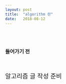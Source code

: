 ```yaml
---
layout: post
title:  "algorithm 란"
date:   2018-08-12
---
```


<br>
<br>
<h3 style='width: 100%;'>들어가기 전</h3>
<br>
<p style='font-size:20px;'>알고리즘 글 작성 준비</p>